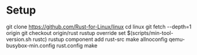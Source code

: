 # Setup
git clone https://github.com/Rust-for-Linux/linux
cd linux
git fetch --depth=1 origin
git checkout origin/rust
rustup override set $(scripts/min-tool-version.sh rustc)
rustup component add rust-src
make allnoconfig qemu-busybox-min.config rust.config
make